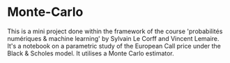# Monte-Carlo

This is a mini project done within the framework of the course 'probabilités numériques & machine learning' by Sylvain Le Corff and Vincent Lemaire. It's a notebook on a parametric study of the European Call price under the Black & Scholes model. It utilises a Monte Carlo estimator. 
